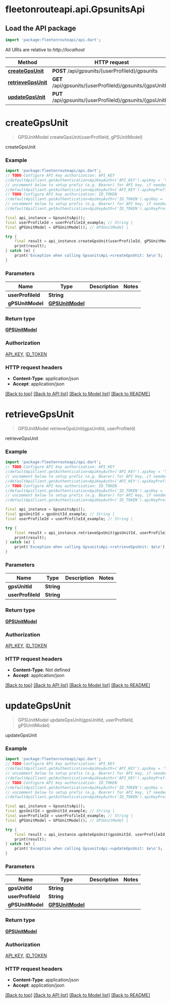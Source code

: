 # fleetonrouteapi.api.GpsunitsApi

## Load the API package
```dart
import 'package:fleetonrouteapi/api.dart';
```

All URIs are relative to *http://localhost*

Method | HTTP request | Description
------------- | ------------- | -------------
[**createGpsUnit**](GpsunitsApi.md#creategpsunit) | **POST** /api/gpsunits/{userProfileId}/gpsunits | createGpsUnit
[**retrieveGpsUnit**](GpsunitsApi.md#retrievegpsunit) | **GET** /api/gpsunits/{userProfileId}/gpsunits/{gpsUnitId} | retrieveGpsUnit
[**updateGpsUnit**](GpsunitsApi.md#updategpsunit) | **PUT** /api/gpsunits/{userProfileId}/gpsunits/{gpsUnitId} | updateGpsUnit


# **createGpsUnit**
> GPSUnitModel createGpsUnit(userProfileId, gPSUnitModel)

createGpsUnit

### Example 
```dart
import 'package:fleetonrouteapi/api.dart';
// TODO Configure API key authorization: API_KEY
//defaultApiClient.getAuthentication<ApiKeyAuth>('API_KEY').apiKey = 'YOUR_API_KEY';
// uncomment below to setup prefix (e.g. Bearer) for API key, if needed
//defaultApiClient.getAuthentication<ApiKeyAuth>('API_KEY').apiKeyPrefix = 'Bearer';
// TODO Configure API key authorization: ID_TOKEN
//defaultApiClient.getAuthentication<ApiKeyAuth>('ID_TOKEN').apiKey = 'YOUR_API_KEY';
// uncomment below to setup prefix (e.g. Bearer) for API key, if needed
//defaultApiClient.getAuthentication<ApiKeyAuth>('ID_TOKEN').apiKeyPrefix = 'Bearer';

final api_instance = GpsunitsApi();
final userProfileId = userProfileId_example; // String | 
final gPSUnitModel = GPSUnitModel(); // GPSUnitModel | 

try { 
    final result = api_instance.createGpsUnit(userProfileId, gPSUnitModel);
    print(result);
} catch (e) {
    print('Exception when calling GpsunitsApi->createGpsUnit: $e\n');
}
```

### Parameters

Name | Type | Description  | Notes
------------- | ------------- | ------------- | -------------
 **userProfileId** | **String**|  | 
 **gPSUnitModel** | [**GPSUnitModel**](GPSUnitModel.md)|  | 

### Return type

[**GPSUnitModel**](GPSUnitModel.md)

### Authorization

[API_KEY](../README.md#API_KEY), [ID_TOKEN](../README.md#ID_TOKEN)

### HTTP request headers

 - **Content-Type**: application/json
 - **Accept**: application/json

[[Back to top]](#) [[Back to API list]](../README.md#documentation-for-api-endpoints) [[Back to Model list]](../README.md#documentation-for-models) [[Back to README]](../README.md)

# **retrieveGpsUnit**
> GPSUnitModel retrieveGpsUnit(gpsUnitId, userProfileId)

retrieveGpsUnit

### Example 
```dart
import 'package:fleetonrouteapi/api.dart';
// TODO Configure API key authorization: API_KEY
//defaultApiClient.getAuthentication<ApiKeyAuth>('API_KEY').apiKey = 'YOUR_API_KEY';
// uncomment below to setup prefix (e.g. Bearer) for API key, if needed
//defaultApiClient.getAuthentication<ApiKeyAuth>('API_KEY').apiKeyPrefix = 'Bearer';
// TODO Configure API key authorization: ID_TOKEN
//defaultApiClient.getAuthentication<ApiKeyAuth>('ID_TOKEN').apiKey = 'YOUR_API_KEY';
// uncomment below to setup prefix (e.g. Bearer) for API key, if needed
//defaultApiClient.getAuthentication<ApiKeyAuth>('ID_TOKEN').apiKeyPrefix = 'Bearer';

final api_instance = GpsunitsApi();
final gpsUnitId = gpsUnitId_example; // String | 
final userProfileId = userProfileId_example; // String | 

try { 
    final result = api_instance.retrieveGpsUnit(gpsUnitId, userProfileId);
    print(result);
} catch (e) {
    print('Exception when calling GpsunitsApi->retrieveGpsUnit: $e\n');
}
```

### Parameters

Name | Type | Description  | Notes
------------- | ------------- | ------------- | -------------
 **gpsUnitId** | **String**|  | 
 **userProfileId** | **String**|  | 

### Return type

[**GPSUnitModel**](GPSUnitModel.md)

### Authorization

[API_KEY](../README.md#API_KEY), [ID_TOKEN](../README.md#ID_TOKEN)

### HTTP request headers

 - **Content-Type**: Not defined
 - **Accept**: application/json

[[Back to top]](#) [[Back to API list]](../README.md#documentation-for-api-endpoints) [[Back to Model list]](../README.md#documentation-for-models) [[Back to README]](../README.md)

# **updateGpsUnit**
> GPSUnitModel updateGpsUnit(gpsUnitId, userProfileId, gPSUnitModel)

updateGpsUnit

### Example 
```dart
import 'package:fleetonrouteapi/api.dart';
// TODO Configure API key authorization: API_KEY
//defaultApiClient.getAuthentication<ApiKeyAuth>('API_KEY').apiKey = 'YOUR_API_KEY';
// uncomment below to setup prefix (e.g. Bearer) for API key, if needed
//defaultApiClient.getAuthentication<ApiKeyAuth>('API_KEY').apiKeyPrefix = 'Bearer';
// TODO Configure API key authorization: ID_TOKEN
//defaultApiClient.getAuthentication<ApiKeyAuth>('ID_TOKEN').apiKey = 'YOUR_API_KEY';
// uncomment below to setup prefix (e.g. Bearer) for API key, if needed
//defaultApiClient.getAuthentication<ApiKeyAuth>('ID_TOKEN').apiKeyPrefix = 'Bearer';

final api_instance = GpsunitsApi();
final gpsUnitId = gpsUnitId_example; // String | 
final userProfileId = userProfileId_example; // String | 
final gPSUnitModel = GPSUnitModel(); // GPSUnitModel | 

try { 
    final result = api_instance.updateGpsUnit(gpsUnitId, userProfileId, gPSUnitModel);
    print(result);
} catch (e) {
    print('Exception when calling GpsunitsApi->updateGpsUnit: $e\n');
}
```

### Parameters

Name | Type | Description  | Notes
------------- | ------------- | ------------- | -------------
 **gpsUnitId** | **String**|  | 
 **userProfileId** | **String**|  | 
 **gPSUnitModel** | [**GPSUnitModel**](GPSUnitModel.md)|  | 

### Return type

[**GPSUnitModel**](GPSUnitModel.md)

### Authorization

[API_KEY](../README.md#API_KEY), [ID_TOKEN](../README.md#ID_TOKEN)

### HTTP request headers

 - **Content-Type**: application/json
 - **Accept**: application/json

[[Back to top]](#) [[Back to API list]](../README.md#documentation-for-api-endpoints) [[Back to Model list]](../README.md#documentation-for-models) [[Back to README]](../README.md)

